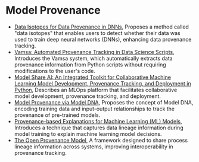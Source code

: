 # Model Provenance

- [Data Isotopes for Data Provenance in DNNs](https://arxiv.org/abs/2208.13893), Proposes a method called "data isotopes" that enables users to detect whether their data was used to train deep neural networks (DNNs), enhancing data provenance tracking.
- [Vamsa: Automated Provenance Tracking in Data Science Scripts](https://arxiv.org/abs/2001.01861), Introduces the Vamsa system, which automatically extracts data provenance information from Python scripts without requiring modifications to the user's code.
- [Model Share AI: An Integrated Toolkit for Collaborative Machine Learning Model Development, Provenance Tracking, and Deployment in Python](https://arxiv.org/abs/2309.15719), Describes an MLOps platform that facilitates collaborative model development, provenance tracking, and deployment.
- [Model Provenance via Model DNA](https://arxiv.org/abs/2308.02121), Proposes the concept of Model DNA, encoding training data and input-output relationships to track the provenance of pre-trained models.
- [Provenance-based Explanations for Machine Learning (ML) Models](https://ieeexplore.ieee.org/document/10148106), Introduces a technique that captures data lineage information during model training to explain machine learning model decisions.
- [The Open Provenance Model](https://openprovenance.org/opm/), A framework designed to share process lineage information across systems, improving interoperability in provenance tracking.
